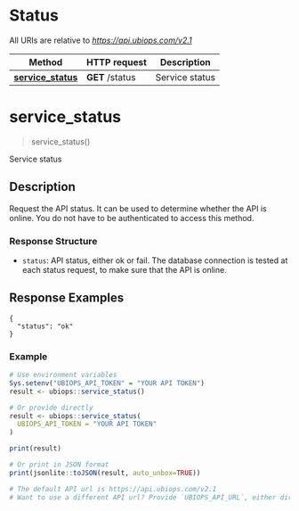 # Status

All URIs are relative to *https://api.ubiops.com/v2.1*

Method | HTTP request | Description
------------- | ------------- | -------------
[**service_status**](status.md#service_status) | **GET** /status | Service status


# **service_status**
> service_status()

Service status

## Description
Request the API status. It can be used to determine whether the API is online. You do not have to be authenticated to access this method.

### Response Structure

- `status`: API status, either ok or fail. The database connection is tested at each status request, to make sure that the API is online.

## Response Examples

```	
{
  "status": "ok"
}
```

### Example
```R
# Use environment variables
Sys.setenv("UBIOPS_API_TOKEN" = "YOUR API TOKEN")
result <- ubiops::service_status()

# Or provide directly
result <- ubiops::service_status(
  UBIOPS_API_TOKEN = "YOUR API TOKEN"
)

print(result)

# Or print in JSON format
print(jsonlite::toJSON(result, auto_unbox=TRUE))

# The default API url is https://api.ubiops.com/v2.1
# Want to use a different API url? Provide `UBIOPS_API_URL`, either directly or as environment variable.
```


